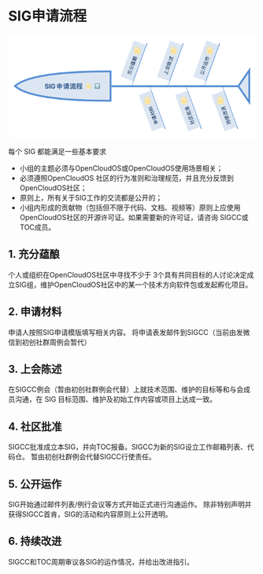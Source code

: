 # SIG申请流程
![SIG application process](./SIG/SIG_application_process.png)

每个 SIG 都能满足一些基本要求
- 小组的主题必须与OpenCloudOS或OpenCloudOS使用场景相关；
- 必须遵照OpenCloudOS 社区的行为准则和治理规范，并且充分反馈到OpenCloudOS社区；
- 原则上，所有关于SIG工作的交流都是公开的；
- 小组内形成的贡献物（包括但不限于代码、文档、视频等）原则上应使用OpenCloudOS社区的开源许可证。如果需要新的许可证，请咨询 SIGCC或TOC成员。
## 1. 充分蕴酿
个人或组织在OpenCloudOS社区中寻找不少于 3个具有共同目标的人讨论决定成立SIG组，维护OpenCloudOS社区中的某一个技术方向软件包或发起孵化项目。
## 2. 申请材料
申请人按照SIG申请模版填写相关内容。
将申请表发邮件到SIGCC（当前由发微信到初创社群周例会暂代）
## 3. 上会陈述
在SIGCC例会（暂由初创社群例会代替）上就技术范围、维护的目标等和与会成员沟通，在 SIG 目标范围、维护及初始工作内容或项目上达成一致。
## 4. 社区批准
SIGCC批准成立本SIG，并向TOC报备。SIGCC为新的SIG设立工作邮箱列表、代码仓。
暂由初创社群例会代替SIGCC行使责任。
## 5. 公开运作
SIG开始通过邮件列表/例行会议等方式开始正式进行沟通运作。
除非特别声明并获得SIGCC首肯，SIG的活动和内容原则上公开透明。
## 6. 持续改进
SIGCC和TOC周期审议各SIG的运作情况，并给出改进指引。
